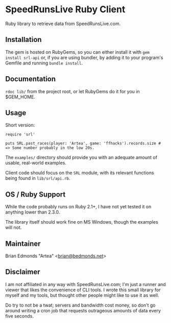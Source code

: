 SpeedRunsLive Ruby Client
=========================

Ruby library to retrieve data from SpeedRunsLive.com.


## Installation

The gem is hosted on RubyGems, so you can either install it 
with `gem install srl-api` or, if you are using bundler, by adding
it to your program's Gemfile and running `bundle install`.


## Documentation

`rdoc lib/` from the project root, or let RubyGems do it for you in $GEM_HOME.


## Usage

Short version: 

    require 'srl'

    puts SRL.past_races(player: 'Artea', game: 'ffhacks').records.size # => Some number probably in the low 20s.

The `examples/` directory should provide you with an adequate amount
of usable, real-world examples.

Client code should focus on the `SRL` module, with its relevant functions 
being found in `lib/srl/api.rb`.


## OS / Ruby Support

While the code probably runs on Ruby 2.1+, I have not yet tested it on 
anything lower than 2.3.0.

The library itself should work fine on MS Windows, though the examples
will not.


## Maintainer

Brian Edmonds "Artea" <[brian@bedmonds.net](mailto:brian@bedmonds.net)>

## Disclaimer

I am not affiliated in any way with SpeedRunsLive.com; I'm just a runner 
and viewer that likes the convenience of CLI tools. I wrote this small
library for myself and my tools, but thought other people might like to
use it as well.

Do try to not be a twat; servers and bandwidth cost money, so don't go 
around writing a cron job that requests outrageous amounts of data every
five seconds.
